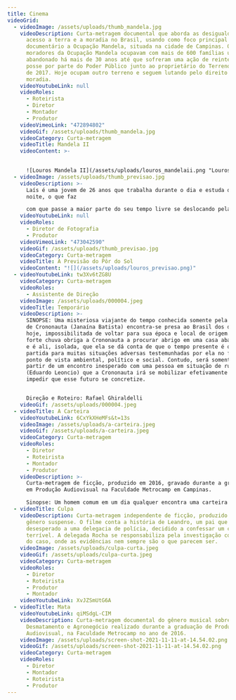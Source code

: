 ```yaml
---
title: Cinema
videoGrid:
  - videoImage: /assets/uploads/thumb_mandela.jpg
    videoDescription: Curta-metragem documental que aborda as desigualdades no
      acesso a terra e a moradia no Brasil, usando como foco principal do
      documentário a Ocupação Mandela, situada na cidade de Campinas. Os
      moradores da Ocupação Mandela ocupavam com mais de 600 famílias um terreno
      abandonado há mais de 30 anos até que sofreram uma ação de reintegração de
      posse por parte do Poder Público junto ao proprietário do Terreno em Março
      de 2017. Hoje ocupam outro terreno e seguem lutando pelo direito a
      moradia.
    videoYoutubeLink: null
    videoRoles:
      - Roteirista
      - Diretor
      - Montador
      - Produtor
    videoVimeoLink: "472894802"
    videoGif: /assets/uploads/thumb_mandela.jpg
    videoCategory: Curta-metragem
    videoTitle: Mandela II
    videoContent: >-
      

      ![Louros Mandela II](/assets/uploads/louros_mandelaii.png "Louros Mandela II")
  - videoImage: /assets/uploads/thumb_previsao.jpg
    videoDescription: >-
      Laís é uma jovem de 26 anos que trabalha durante o dia e estuda durante a
      noite, o que faz 

      com que passe a maior parte do seu tempo livre se deslocando pela cidade grande onde mora. Sua ansiedade faz com que se preocupe muito diariamente com problemas insignificantes, enquanto evita confrontar um conflito sério com seu pai, com o qual não  conversa há mais de um ano. Em um dia comum, Laís sai da rotina ao admirar um belo pôr  do sol, e após conversas com seus amigos e terapeuta, mudanças passam a ocorrer em sua vida.
    videoYoutubeLink: null
    videoRoles:
      - Diretor de Fotografia
      - Produtor
    videoVimeoLink: "473042590"
    videoGif: /assets/uploads/thumb_previsao.jpg
    videoCategory: Curta-metragem
    videoTitle: A Previsão do Pôr do Sol
    videoContent: "![](/assets/uploads/louros_previsao.png)"
  - videoYoutubeLink: tw3Xv6tZG8U
    videoCategory: Curta-metragem
    videoRoles:
      - Assistente de Direção
    videoImage: /assets/uploads/000004.jpeg
    videoTitle: Temporário
    videoDescription: >-
      SINOPSE: Uma misteriosa viajante do tempo conhecida somente pela alcunha
      de Crononauta (Janaína Batista) encontra-se presa ao Brasil dos dias de
      hoje, impossibilitada de voltar para sua época e local de origem. Uma
      forte chuva obriga a Crononauta a procurar abrigo em uma casa abandonada –
      e é ali, isolada, que ela se dá conta de que o tempo presente é o ponto de
      partida para muitas situações adversas testemunhadas por ela no futuro, do
      ponto de vista ambiental, político e social. Contudo, será somente a
      partir de um encontro inesperado com uma pessoa em situação de rua
      (Eduardo Leoncio) que a Crononauta irá se mobilizar efetivamente para
      impedir que esse futuro se concretize.


      Direção e Roteiro: Rafael Ghiraldelli
    videoGif: /assets/uploads/000004.jpeg
  - videoTitle: A Carteira
    videoYoutubeLink: 6CxYkXHeMFs&t=13s
    videoImage: /assets/uploads/a-carteira.jpeg
    videoGif: /assets/uploads/a-carteira.jpeg
    videoCategory: Curta-metragem
    videoRoles:
      - Diretor
      - Roteirista
      - Montador
      - Produtor
    videoDescription: >-
      Curta-metragem de ficção, produzido em 2016, gravado durante a graduação
      em Produção Audiovisual na Faculdade Metrocamp em Campinas.

      Sinopse: Um homem comum em um dia qualquer encontra uma carteira perdida em um banco de uma praça, o que causa diversos problemas em seu dia.
  - videoTitle: Culpa
    videoDescription: Curta-metragem independente de ficção, produzido em 2016 do
      gênero suspense. O filme conta a história de Leandro, um pai que chega
      desesperado a uma delegacia de polícia, decidido a confessar um crime
      terrível. A delegada Rocha se responsabiliza pela investigação controversa
      do caso, onde as evidências nem sempre são o que parecem ser.
    videoImage: /assets/uploads/culpa-curta.jpeg
    videoGif: /assets/uploads/culpa-curta.jpeg
    videoCategory: Curta-metragem
    videoRoles:
      - Diretor
      - Roteirista
      - Produtor
      - Montador
    videoYoutubeLink: XvJZSmUtG6A
  - videoTitle: Mata
    videoYoutubeLink: qiMSdgL-CIM
    videoDescription: Curta-metragem documental do gênero musical sobre Mata Ciliar,
      Desmatamento e Agronegócio realizado durante a graduação de Produção
      Audiovisual, na Faculdade Metrocamp no ano de 2016.
    videoImage: /assets/uploads/screen-shot-2021-11-11-at-14.54.02.png
    videoGif: /assets/uploads/screen-shot-2021-11-11-at-14.54.02.png
    videoCategory: Curta-metragem
    videoRoles:
      - Diretor
      - Montador
      - Roteirista
      - Produtor
---
```

